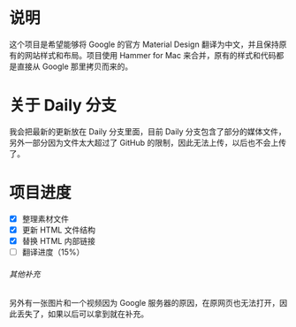 # 说明
这个项目是希望能够将 Google 的官方 Material Design 翻译为中文，并且保持原有的网站样式和布局。项目使用 Hammer for Mac 来合并，原有的样式和代码都是直接从 Google 那里拷贝而来的。

# 关于 Daily 分支
我会把最新的更新放在 Daily 分支里面，目前 Daily 分支包含了部分的媒体文件，另外一部分因为文件太大超过了 GitHub 的限制，因此无法上传，以后也不会上传了。

# 项目进度
- [x] 整理素材文件
- [x] 更新 HTML 文件结构
- [x] 替换 HTML 内部链接
- [ ] 翻译进度（15%）

###### 其他补充
另外有一张图片和一个视频因为 Google 服务器的原因，在原网页也无法打开，因此丢失了，如果以后可以拿到就在补充。
